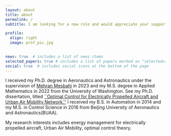 ```yaml
---
layout: about
title: about
permalink: /
subtitle: I am looking for a new role and would appreciate your support. Thank you in advance for any connections, advice, or opportunities you can offer!

profile:
  align: right
  image: prof_pic.jpg
  

news: true  # includes a list of news items
selected_papers: true # includes a list of papers marked as "selected={true}"
social: true  # includes social icons at the bottom of the page
---
```



I received my Ph.D. degree in Aeronautics and Astronautics under the supervision of <a href='https://mehran-mesbahi.github.io'>Mehran Mesbahi</a> in 2023 and my M.S. degree in Applied Mathematics in 2022 from the University of Washington. See my Ph.D. dissertation, titled <a href="/assets/pdf/Mengyuan_s_Dissertation.pdf" target="_blank">``Optimal Control for Electrically Propelled Aircraft and Urban Air Mobility Network.''</a> I received my B.S. in Automation in 2014 and my M.S. in Control Science in 2016 from Beijing University of Aeronautics and Astronautics(BUAA).

My research interests includes energy management for electrically propelled aircraft, Urban Air Mobility, optimal control theory.
